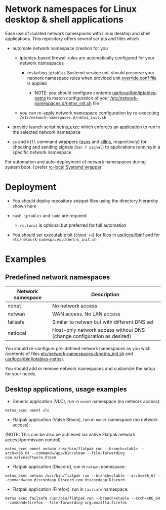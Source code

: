 # Network namespaces for Linux desktop & shell applications

Ease use of isolated network namespaces with Linux desktop and shell applications. This repository offers several scripts and files which

- automate network namespace creation for you

  - iptables-based firewall rules are automatically configured for your network namespaces

    - restarting `iptables` Systemd service unit should preserve your network namespace rules when provided unit [override.conf file](etc/systemd/system/iptables.service.d/override.conf) is applied

      - NOTE: you should configure contents [usr/local/bin/iptables-netns](usr/local/bin/iptables-netns) to match configuration of your [/etc/network-namespaces.d/netns_init.sh](etc/network-namespaces.d/netns_init.sh) file

  - you can re-apply network namespace configuration by re-executing `/etc/network-namespaces.d/netns_init.sh`

- provide launch script [netns_exec](usr/local/bin/netns_exec) which enforces an application to run in the selected network namespace

- `ps` and `kill` command wrappers ([psns](usr/local/bin/psns) and [killns](usr/local/bin/killns), respectively) for checking and sending signals (`man 7 signal`) to applications running in a specific network namespace

For automation and auto-deployment of network namespaces during system boot, I prefer [rc-local Systemd wrapper](https://aur.archlinux.org/packages/rc-local).

# Deployment

- You should deploy repository snippet files using the directory hierarchy shown here

- `bash`, `iptables` and `sudo` are required

  - `rc.local` is optional but preferred for full automation

- You should set executable bit (`chmod +x`) for files in [usr/local/bin/](usr/local/bin/) and for `etc/network-namespaces.d/netns_init.sh`

# Examples

## Predefined network namespaces

| Network namespace | Description                                                            |
|-------------------|------------------------------------------------------------------------|
| nonet             | No network access                                                      |
| netwan            | WAN access. No LAN access                                              |
| failsafe          | Similar to netwan but with different DNS set                           |
| netlocal          | Host-only network access without DNS (change configuration as desired) |

You should re-configure pre-defined network namespaces as you wish (contents of files [etc/network-namespaces.d/netns_init.sh](etc/network-namespaces.d/netns_init.sh) and [usr/local/bin/iptables-netns](usr/local/bin/iptables-netns)).

You should add or remove network namespaces and customize the setup for your needs.

## Desktop applications, usage examples

- Generic application (VLC), run in `nonet` namespace (no network access):

```
netns_exec nonet vlc
```

- Flatpak application (Valve Steam), run in `nonet` namespace (no network access):

(NOTE: This can be also be achieved via native Flatpak network access/permission control)

```
netns_exec nonet netwan /usr/bin/flatpak run --branch=stable --arch=x86_64 --command=/app/bin/steam --file-forwarding com.valvesoftware.Steam
```

- Flatpak application (Discord), run in `netwan` namespace:

```
netns_exec netwan /usr/bin/flatpak run --branch=stable --arch=x86_64 --command=com.discordapp.Discord com.discordapp.Discord
```

- Flatpak application (Firefox), run in `failsafe` namespace:

```
netns_exec failsafe /usr/bin/flatpak run --branch=stable --arch=x86_64 --command=firefox --file-forwarding org.mozilla.firefox
```
